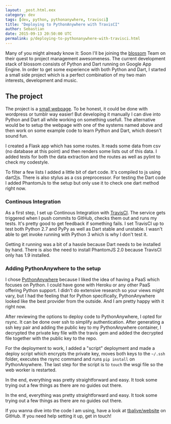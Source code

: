 ```yaml
---
layout: _post.html.eex
category: dev
tags: [dev, python, pythonanywhere, travisci]
title: "Deploying to PythonAnywhere with TravisCI"
author: Sebastian
date: 2015-09-13 20:50:00 UTC
permalink: p/deploying-to-pythonanywhere-with-travisci.html
---
```

Many of you might already know it: Soon I'll be joining the [blossom](https://www.blossom.co/) Team on their quest to project management awesomeness. The current development stack of blossom consists of Python and Dart running on Google App Engine. In order to get some experience with both Python and Dart, I started a small side project which is a perfect combination of my two main interests, development and music.

## The project

The project is a [small webpage](http://www.tbalive.at). To be honest, it could be done with wordpress or tumblr way easier! But developing it manually I can dive into Python and Dart all while working on something usefull. The alternative would be to setup the webpage with one of the systems named above and then work on some example code to learn Python and Dart, which doesn't sound fun.

I created a Flask app which has some routes. It reads some data from csv (no database at this point) and then renders some lists out of this data. I added tests for both the data extraction and the routes as well as pylint to check my codestyle.

To filter a few lists I added a little bit of dart code. It's compiled to js using dart2js. There is also stylus as a css preprocessor. For testing the Dart code I added PhantomJs to the setup but only use it to check one dart method right now.

### Continous Integration

As a first step, I set up Continous Integration with [TravisCI](https://travis-ci.org/). The service gets triggered when I push commits to GitHub, checks them out and runs my tests. It's pretty good to get feedback if something fails. I set TravisCI up to test both Python 2.7 and PyPy as well as Dart stable and unstable. I wasn't able to get invoke running with Python 3 which is why I don't test it.

Getting it running was a bit of a hassle because Dart needs to be installed by hand. There is also the need to install PhantomJS 2.0 because TravisCI only has 1.9 installed.

### Adding PythonAnywhere to the setup

I chose [PythonAnywhere](https://www.pythonanywhere.com) because I liked the idea of having a PaaS which focuses on Python. I could have gone with Heroku or any other PaaS offering Python support. I didn't do extensive research so your views might vary, but I had the feeling that for Python specifically, PythonAnywhere looked like the best provider from the outside. And I am pretty happy with it right now.

After reviewing the options to deploy code to PythonAnywhere, I opted for rsync. It can be done over ssh to simplify authentication. After generating a ssh key pair and adding the public key to my PythonAnywhere container, I decrypted the private key file with the travis gem and added the decrypted file together with the public key to the repo.

For the deployment to work, I added a "script" deployment and made a deploy script which encrypts the private key, moves both keys to the `~/.ssh` folder, executes the rsync command and runs `pip install` on PythonAnywhere. The last step for the script is to `touch` the wsgi file so the web worker is restarted.

In the end, everything was pretty straightforward and easy. It took some trying out a few things as there are no guides out there.

In the end, everything was pretty straightforward and easy. It took some trying out a few things as there are no guides out there.

If you wanna dive into the code I am using, have a look at [tbalive/website](https://github.com/tbalive/website/tree/442ae0eae0a61583eeabce22f654aa21ca18e686) on GitHub. If you need help setting it up, get in touch!
